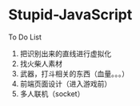# Stupid-JavaScript
To Do List
1. 把识别出来的直线进行虚拟化
2. 找火柴人素材
3. 武器，打斗相关的东西（血量。。。）
4. 前端页面设计（进入游戏前）
5. 多人联机（socket）
